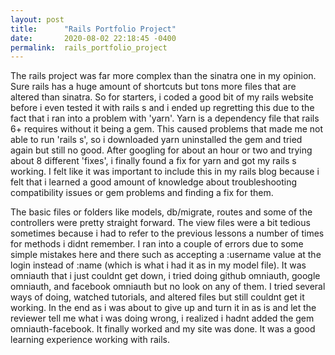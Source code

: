 ```yaml
---
layout: post
title:      "Rails Portfolio Project"
date:       2020-08-02 22:18:45 -0400
permalink:  rails_portfolio_project
---
```



The rails project was far more complex than the sinatra one in my opinion. Sure rails has a huge amount of shortcuts but tons more files that are altered than sinatra. So for starters, i coded a good bit of my rails website before i even tested it with rails s and i ended up regretting this due to the fact that i ran into a problem with 'yarn'. Yarn is a dependency file that rails 6+ requires without it being a gem. This caused problems that made me not able to run 'rails s', so i downloaded yarn uninstalled the gem and tried again but still no good. After googling for about an hour or two and trying about 8 different 'fixes', i finally found a fix for yarn and got my rails s working. I felt like it was important to include this in my rails blog because i felt that i learned a good amount of knowledge about troubleshooting compatibility issues or gem problems and finding a fix for them.

The basic files or folders like models, db/migrate, routes and some of the controllers were pretty straight forward. The view files were a bit tedious sometimes because i had to refer to the previous lessons a number of times for methods i didnt remember. I ran into a couple of errors due to some simple mistakes here and there such as accepting a :username value at the login instead of :name (which is what i had it as in my model file). It was omniauth that i just couldnt get down, i tried doing github omniauth, google omniauth, and facebook omniauth but no look on any of them. I tried several ways of doing, watched tutorials, and altered files but still couldnt get it working. In the end as i was about to give up and turn it in as is and let the reviewer tell me what i was doing wrong, i realized i hadnt added the gem omniauth-facebook. It finally worked and my site was done. It was a good learning experience working with rails.

